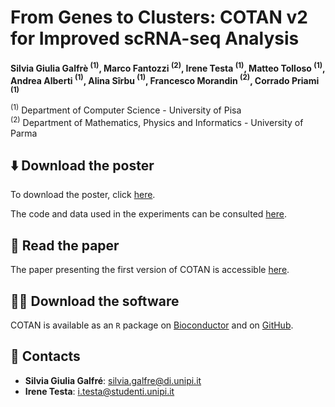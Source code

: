 # From Genes to Clusters: COTAN v2 for Improved scRNA-seq Analysis
**Silvia Giulia Galfrè $^{(1)}$, Marco Fantozzi $^{(2)}$, Irene Testa $^{(1)}$, Matteo Tolloso $^{(1)}$, Andrea Alberti $^{(1)}$, Alina Sîrbu $^{(1)}$, Francesco Morandin $^{(2)}$, Corrado Priami $^{(1)}$**

$^{(1)}$ Department of Computer Science - University of Pisa<br>
$^{(2)}$ Department of Mathematics, Physics and Informatics - University of Parma

## ⬇️ Download the poster

To download the poster, click [here](https://github.com/iretes/CMSB2024/blob/main/poster.pdf).

The code and data used in the experiments can be consulted [here](https://seriph78.github.io/COTAN_Datasets_analysis).

## 📄 Read the paper

The paper presenting the first version of COTAN is accessible [here](https://academic.oup.com/nargab/article/3/3/lqab072/6348150).

## 🧑‍💻 Download the software

COTAN is available as an `R` package on [Bioconductor](https://www.bioconductor.org/packages/release/bioc/html/COTAN.html) and on [GitHub](https://github.com/seriph78/COTAN).

## 🪪 Contacts

- **Silvia Giulia Galfré**: silvia.galfre@di.unipi.it
- **Irene Testa**: i.testa@studenti.unipi.it